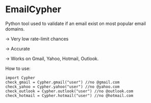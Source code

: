 # EmailCypher
Python tool used to validate if an email exist on most popular email domains.

-> Very low rate-limit chances 

-> Accurate 

-> Works on Gmail, Yahoo, Hotmail, Outlook.



How to use:
``` 
import Cypher
check_gmail = Cypher.gmail("user") //no @gmail.com
check_yahoo = Cypher.yahoo("user") //no @yahoo.com
check_outlook = Cypher.outlook("user") //no @outlook.com
check_hotmail = Cypher.hotmail("user") //no @hotmail.com
```
